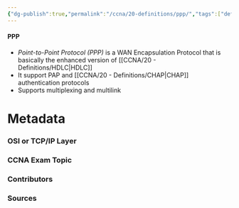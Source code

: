 ```yaml
---
{"dg-publish":true,"permalink":"/ccna/20-definitions/ppp/","tags":["defs_ccna"]}
---
```


#### PPP
- *Point-to-Point Protocol (PPP)* is a WAN Encapsulation Protocol that is basically the enhanced version of [[CCNA/20 - Definitions/HDLC\|HDLC]]
- It support PAP and [[CCNA/20 - Definitions/CHAP\|CHAP]] authentication protocols
- Supports multiplexing and multilink


# Metadata
### OSI or TCP/IP Layer

### CCNA Exam Topic

### Contributors

### Sources
